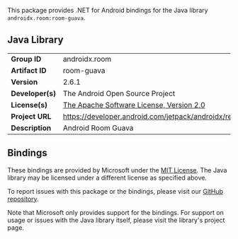 This package provides .NET for Android bindings for the Java library `androidx.room:room-guava`.

## Java Library

| | |
|-|-|
| **Group ID** | androidx.room |
| **Artifact ID** | room-guava |
| **Version** | 2.6.1 |
| **Developer(s)** | The Android Open Source Project |
| **License(s)** | [The Apache Software License, Version 2.0](http://www.apache.org/licenses/LICENSE-2.0.txt) |
| **Project URL** | https://developer.android.com/jetpack/androidx/releases/room#2.6.1 |
| **Description** | Android Room Guava |

## Bindings

These bindings are provided by Microsoft under the [MIT License](https://opensource.org/licenses/MIT). The Java
library may be licensed under a different license as specified above.

To report issues with this package or the bindings, please visit our [GitHub repository](https://aka.ms/android-libraries).

Note that Microsoft only provides support for the bindings. For support on
usage or issues with the Java library itself, please visit the library's project page.

